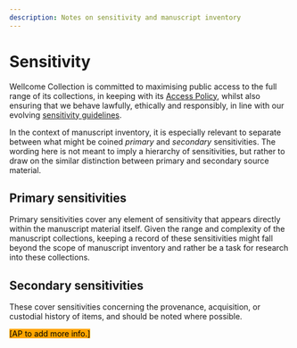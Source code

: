 ```yaml
---
description: Notes on sensitivity and manuscript inventory
---
```


# Sensitivity

Wellcome Collection is committed to maximising public access to the full range of its collections, in keeping with its [Access Policy](https://wellcomecollection.cdn.prismic.io/wellcomecollection/d4817da5-c71a-4151-81c4-83e39ad4f5b3\_Wellcome+Collection\_Access+Policy\_Aug+2020.pdf), whilst also ensuring that we behave lawfully, ethically and responsibly, in line with our evolving [sensitivity guidelines](https://wellcomecollection.cdn.prismic.io/wellcomecollection/86cda736-bfa1-44f2-bdda-11345632ce27\_Wellcome+Collection+Access+Procedures+January+2022.pdf).

In the context of manuscript inventory, it is especially relevant to separate between what might be coined _primary_ and _secondary_ sensitivities. The wording here is not meant to imply a hierarchy of sensitivities, but rather to draw on the similar distinction between primary and secondary source material.

## Primary sensitivities

Primary sensitivities cover any element of sensitivity that appears directly within the manuscript material itself. Given the range and complexity of the manuscript collections, keeping a record of these sensitivities might fall beyond the scope of manuscript inventory and rather be a task for research into these collections.

## Secondary sensitivities

These cover sensitivities concerning the provenance, acquisition, or custodial history of items, and should be noted where possible.

<mark style="background-color:orange;">\[AP to add more info.]</mark>
